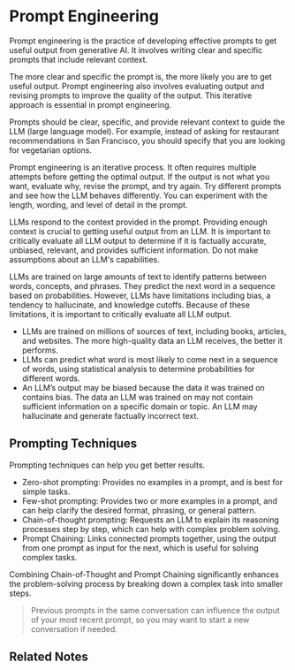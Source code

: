 # Prompt Engineering

Prompt engineering is the practice of developing effective prompts to get useful output from generative AI. It involves writing clear and specific prompts that include relevant context.

The more clear and specific the prompt is, the more likely you are to get useful output. Prompt engineering also involves evaluating output and revising prompts to improve the quality of the output. This iterative approach is essential in prompt engineering.

Prompts should be clear, specific, and provide relevant context to guide the LLM (large language model). For example, instead of asking for restaurant recommendations in San Francisco, you should specify that you are looking for vegetarian options.

Prompt engineering is an iterative process. It often requires multiple attempts before getting the optimal output. If the output is not what you want, evaluate why, revise the prompt, and try again. Try different prompts and see how the LLM behaves differently. You can experiment with the length, wording, and level of detail in the prompt.

LLMs respond to the context provided in the prompt. Providing enough context is crucial to getting useful output from an LLM. It is important to critically evaluate all LLM output to determine if it is factually accurate, unbiased, relevant, and provides sufficient information. Do not make assumptions about an LLM's capabilities.

LLMs are trained on large amounts of text to identify patterns between words, concepts, and phrases. They predict the next word in a sequence based on probabilities. However, LLMs have limitations including bias, a tendency to hallucinate, and knowledge cutoffs. Because of these limitations, it is important to critically evaluate all LLM output.

- LLMs are trained on millions of sources of text, including books, articles, and websites. The more high-quality data an LLM receives, the better it performs.
- LLMs can predict what word is most likely to come next in a sequence of words, using statistical analysis to determine probabilities for different words.
- An LLM’s output may be biased because the data it was trained on contains bias. The data an LLM was trained on may not contain sufficient information on a specific domain or topic. An LLM may hallucinate and generate factually incorrect text.

## Prompting Techniques

Prompting techniques can help you get better results.

- Zero-shot prompting: Provides no examples in a prompt, and is best for simple tasks.
- Few-shot prompting: Provides two or more examples in a prompt, and can help clarify the desired format, phrasing, or general pattern.
- Chain-of-thought prompting: Requests an LLM to explain its reasoning processes step by step, which can help with complex problem solving.
- Prompt Chaining: Links connected prompts together, using the output from one prompt as input for the next, which is useful for solving complex tasks.

Combining Chain-of-Thought and Prompt Chaining significantly enhances the problem-solving process by breaking down a complex task into smaller steps.

> Previous prompts in the same conversation can influence the output of your most recent prompt, so you may want to start a new conversation if needed.

## Related Notes